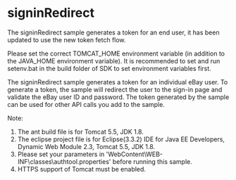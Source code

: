 # signinRedirect

The signinRedirect sample generates a token for an end user, it has been updated to use the new token fetch flow.

Please set the correct TOMCAT_HOME environment variable (in addition to the JAVA_HOME environment variable). It is recommended to set and run setenv.bat in the build folder of SDK to set environment variables first.

The signinRedirect sample generates a token for an individual eBay user. To generate a token, the sample will redirect the user to the sign-in page and validate the eBay user ID and password. The token generated by the sample can be used for other API calls you add to the sample.

Note:
1. The ant build file is for Tomcat 5.5, JDK 1.8.
2. The eclipse project file is for Eclipse(3.3.2) IDE for Java EE Developers, Dynamic Web Module 2.3, Tomcat 5.5, JDK 1.8.
3. Please set your parameters in 'WebContent\WEB-INF\classes\authtool.properties' before running this sample.
4. HTTPS support of Tomcat must be enabled.